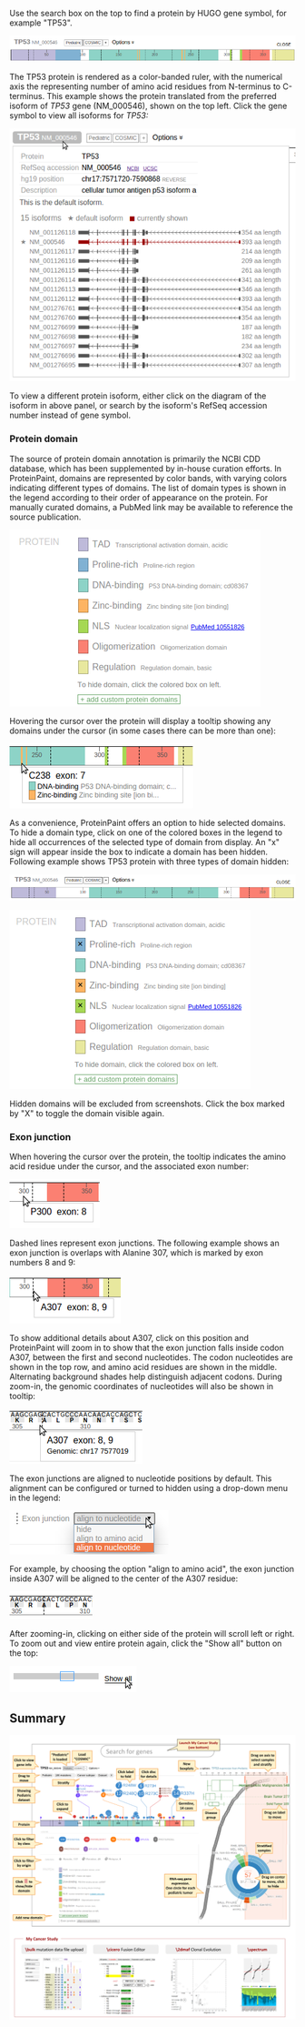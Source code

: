 Use the search box on the top to find a protein by HUGO gene symbol, for
example "TP53".

![](../../images/guides/proteinpaint/navigating-the-protein-diagram/media/image1.png)

The TP53 protein is rendered as a color-banded ruler, with the numerical
axis the representing number of amino acid residues from N-terminus to
C-terminus. This example shows the protein translated from the preferred
isoform of *TP53* gene (NM_000546), shown on the top left. Click the
gene symbol to view all isoforms for *TP53:*

![](../../images/guides/proteinpaint/navigating-the-protein-diagram/media/image5.png)

To view a different protein isoform, either click on the diagram of the
isoform in above panel, or search by the isoform's RefSeq accession
number instead of gene symbol.

### **Protein domain**

The source of protein domain annotation is primarily the NCBI CDD
database, which has been supplemented by in-house curation efforts. In
ProteinPaint, domains are represented by color bands, with varying
colors indicating different types of domains. The list of domain types
is shown in the legend according to their order of appearance on the
protein. For manually curated domains, a PubMed link may be available to
reference the source publication.

![](../../images/guides/proteinpaint/navigating-the-protein-diagram/media/image3.png)

Hovering the cursor over the protein will display a tooltip showing any
domains under the cursor (in some cases there can be more than one):

![](../../images/guides/proteinpaint/navigating-the-protein-diagram/media/image2.png)

As a convenience, ProteinPaint offers an option to hide selected
domains. To hide a domain type, click on one of the colored boxes in the
legend to hide all occurrences of the selected type of domain from
display. An "x" sign will appear inside the box to indicate a domain has
been hidden. Following example shows TP53 protein with three types of
domain hidden:

![](../../images/guides/proteinpaint/navigating-the-protein-diagram/media/image6.png)

![](../../images/guides/proteinpaint/navigating-the-protein-diagram/media/image7.png)

Hidden domains will be excluded from screenshots. Click the box marked by "X" to toggle the domain visible again.

### Exon junction

When hovering the cursor over the protein, the tooltip indicates the
amino acid residue under the cursor, and the associated exon number:

![](../../images/guides/proteinpaint/navigating-the-protein-diagram/media/image12.png)

Dashed lines represent exon junctions. The following example shows an
exon junction is overlaps with Alanine 307, which is marked by exon
numbers 8 and 9:

![](../../images/guides/proteinpaint/navigating-the-protein-diagram/media/image11.png)

To show additional details about A307, click on this position and
ProteinPaint will zoom in to show that the exon junction falls inside
codon A307, between the first and second nucleotides. The codon
nucleotides are shown in the top row, and amino acid residues are shown
in the middle. Alternating background shades help distinguish adjacent
codons. During zoom-in, the genomic coordinates of nucleotides will also
be shown in tooltip:

![](../../images/guides/proteinpaint/navigating-the-protein-diagram/media/image4.png)

The exon junctions are aligned to nucleotide positions by default. This
alignment can be configured or turned to hidden using a drop-down menu
in the legend:

![](../../images/guides/proteinpaint/navigating-the-protein-diagram/media/image10.png)

For example, by choosing the option "align to amino acid", the exon
junction inside A307 will be aligned to the center of the A307 residue:

![](../../images/guides/proteinpaint/navigating-the-protein-diagram/media/image9.png)

After zooming-in, clicking on either side of the protein will scroll
left or right. To zoom out and view entire protein again, click the
"Show all" button on the top:

![](../../images/guides/proteinpaint/navigating-the-protein-diagram/media/image8.png)

## Summary

![](../../images/guides/proteinpaint/index/media/image1.png)